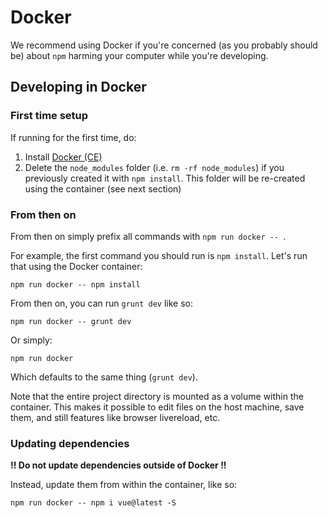 # Docker

We recommend using Docker if you're concerned (as you probably should be) about `npm` harming your computer while you're developing.

## Developing in Docker

### First time setup

If running for the first time, do:

1. Install [Docker (CE)](https://www.docker.com/community-edition)
2. Delete the `node_modules` folder (i.e. `rm -rf node_modules`) if you previously created it with `npm install`. This folder will be re-created using the container (see next section)

### From then on

From then on simply prefix all commands with `npm run docker -- `.

For example, the first command you should run is `npm install`. Let's run that using the Docker container:

```
npm run docker -- npm install
```

From then on, you can run `grunt dev` like so:

```
npm run docker -- grunt dev
```

Or simply:

```
npm run docker
```

Which defaults to the same thing (`grunt dev`).

Note that the entire project directory is mounted as a volume within the container. This makes it possible to edit files on the host machine, save them, and still features like browser livereload, etc.

### Updating dependencies

**!! Do not update dependencies outside of Docker !!**

Instead, update them from within the container, like so:

```
npm run docker -- npm i vue@latest -S
```
